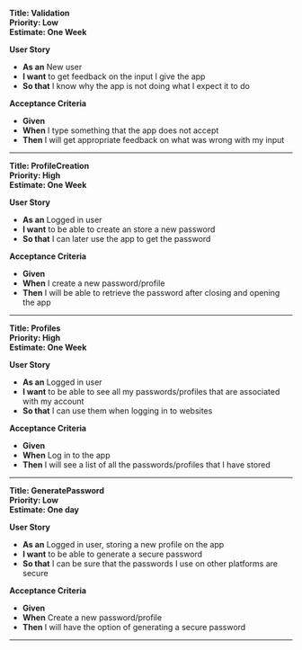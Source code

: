 **Title: Validation** \
**Priority: Low** \
**Estimate: One Week**

**User Story**

- **As an** New user
- **I want** to get feedback on the input I give the app
- **So that** I know why the app is not doing what I expect it to do

**Acceptance Criteria**

- **Given** 
- **When** I type something that the app does not accept
- **Then** I will get appropriate feedback on what was wrong with my input

---

**Title: ProfileCreation** \
**Priority: High** \
**Estimate: One Week**

**User Story**

- **As an** Logged in user
- **I want** to be able to create an store a new password
- **So that** I can later use the app to get the password

**Acceptance Criteria**

- **Given** 
- **When** I create a new password/profile
- **Then** I will be able to retrieve the password after closing and opening the app

---

**Title: Profiles** \
**Priority: High** \
**Estimate: One Week**

**User Story**

- **As an** Logged in user
- **I want** to be able to see all my passwords/profiles that are associated with my account
- **So that** I can use them when logging in to websites

**Acceptance Criteria**

- **Given** 
- **When** Log in to the app
- **Then** I will see a list of all the passwords/profiles that I have stored

---

**Title: GeneratePassword** \
**Priority: Low** \
**Estimate: One day**

**User Story**

- **As an** Logged in user, storing a new profile on the app
- **I want** to be able to generate a secure password
- **So that** I can be sure that the passwords I use on other platforms are secure

**Acceptance Criteria**

- **Given** 
- **When** Create a new password/profile
- **Then** I will have the option of generating a secure password

---
